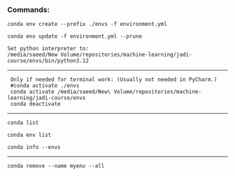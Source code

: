 ### Commands:
```
conda env create --prefix ./envs -f environment.yml
```
```
conda env update -f environment.yml --prune
```
```
Set python interpreter to:  
/media/saeed/New Volume/repositories/machine-learning/jadi-course/envs/bin/python3.12
```

---
     Only if needed for terminal work: (Usually not needed in PyCharm.)
     #conda activate ./envs
     conda activate /media/saeed/New\ Volume/repositories/machine-learning/jadi-course/envs   
     conda deactivate
---
```
conda list
```
```
conda env list
```
```
conda info --envs
```
---
```
conda remove --name myenv --all
```